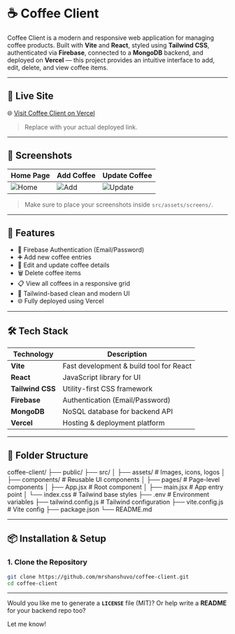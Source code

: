 # ☕ Coffee Client

Coffee Client is a modern and responsive web application for managing coffee products. Built with **Vite** and **React**, styled using **Tailwind CSS**, authenticated via **Firebase**, connected to a **MongoDB** backend, and deployed on **Vercel** — this project provides an intuitive interface to add, edit, delete, and view coffee items.

---

## 🔗 Live Site

🌐 [Visit Coffee Client on Vercel](https://your-vercel-app.vercel.app)

> Replace with your actual deployed link.

---

## 📸 Screenshots

| Home Page                              | Add Coffee                           | Update Coffee                              |
| -------------------------------------- | ------------------------------------ | ------------------------------------------ |
| ![Home](./src/assets/screens/home.png) | ![Add](./src/assets/screens/add.png) | ![Update](./src/assets/screens/update.png) |

> Make sure to place your screenshots inside `src/assets/screens/`.

---

## 🚀 Features

- 🔐 Firebase Authentication (Email/Password)
- ➕ Add new coffee entries
- 📝 Edit and update coffee details
- 🗑️ Delete coffee items
- 📋 View all coffees in a responsive grid
- 🎨 Tailwind-based clean and modern UI
- 🌐 Fully deployed using Vercel

---

## 🛠️ Tech Stack

| Technology       | Description                             |
| ---------------- | --------------------------------------- |
| **Vite**         | Fast development & build tool for React |
| **React**        | JavaScript library for UI               |
| **Tailwind CSS** | Utility-first CSS framework             |
| **Firebase**     | Authentication (Email/Password)         |
| **MongoDB**      | NoSQL database for backend API          |
| **Vercel**       | Hosting & deployment platform           |

---

## 📁 Folder Structure

coffee-client/
├── public/
├── src/
│ ├── assets/ # Images, icons, logos
│ ├── components/ # Reusable UI components
│ ├── pages/ # Page-level components
│ ├── App.jsx # Root component
│ ├── main.jsx # App entry point
│ └── index.css # Tailwind base styles
├── .env # Environment variables
├── tailwind.config.js # Tailwind configuration
├── vite.config.js # Vite config
├── package.json
└── README.md

---

## 📦 Installation & Setup

### 1. Clone the Repository

```bash
git clone https://github.com/mrshanshuvo/coffee-client.git
cd coffee-client
```

---

Would you like me to generate a **`LICENSE`** file (MIT)? Or help write a **README** for your backend repo too?

Let me know!
